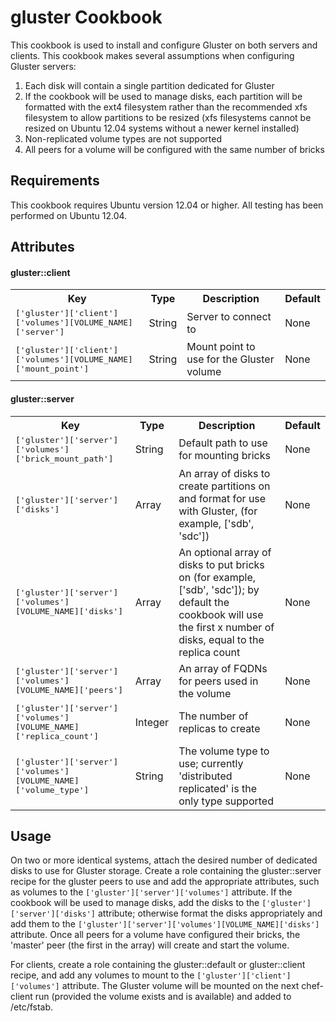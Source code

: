 gluster Cookbook
================
This cookbook is used to install and configure Gluster on both servers and clients. This cookbook makes several assumptions when configuring Gluster servers:

1. Each disk will contain a single partition dedicated for Gluster
2. If the cookbook will be used to manage disks, each partition will be formatted with the ext4 filesystem rather than the recommended xfs filesystem to allow partitions to be resized (xfs filesystems cannot be resized on Ubuntu 12.04 systems without a newer kernel installed)
3. Non-replicated volume types are not supported
4. All peers for a volume will be configured with the same number of bricks

Requirements
------------
This cookbook requires Ubuntu version 12.04 or higher. All testing has been performed on Ubuntu 12.04.

Attributes
----------

#### gluster::client
<table>
  <tr>
    <th>Key</th>
    <th>Type</th>
    <th>Description</th>
    <th>Default</th>
  </tr>
  <tr>
    <td><tt>['gluster']['client']['volumes'][VOLUME_NAME]['server']</tt></td>
    <td>String</td>
    <td>Server to connect to</td>
    <td>None</td>
  </tr>
  <tr>
    <td><tt>['gluster']['client']['volumes'][VOLUME_NAME]['mount_point']</tt></td>
    <td>String</td>
    <td>Mount point to use for the Gluster volume</td>
    <td>None</td>
  </tr>
</table>

#### gluster::server
<table>
  <tr>
    <th>Key</th>
    <th>Type</th>
    <th>Description</th>
    <th>Default</th>
  </tr>
  <tr>
    <td><tt>['gluster']['server']['volumes']['brick_mount_path']</tt></td>
    <td>String</td>
    <td>Default path to use for mounting bricks</td>
    <td>None</td>
  </tr>
  <tr>
    <td><tt>['gluster']['server']['disks']</tt></td>
    <td>Array</td>
    <td>An array of disks to create partitions on and format for use with Gluster, (for example, ['sdb', 'sdc'])</td>
    <td>None</td>
  </tr>
  <tr>
    <td><tt>['gluster']['server']['volumes'][VOLUME_NAME]['disks']</tt></td>
    <td>Array</td>
    <td>An optional array of disks to put bricks on (for example, ['sdb', 'sdc']); by default the cookbook will use the first x number of disks, equal to the replica count</td>
    <td>None</td>
  </tr>
  <tr>
    <td><tt>['gluster']['server']['volumes'][VOLUME_NAME]['peers']</tt></td>
    <td>Array</td>
    <td>An array of FQDNs for peers used in the volume</td>
    <td>None</td>
  </tr>
  <tr>
    <td><tt>['gluster']['server']['volumes'][VOLUME_NAME]['replica_count']</tt></td>
    <td>Integer</td>
    <td>The number of replicas to create</td>
    <td>None</td>
  </tr>
  <tr>
    <td><tt>['gluster']['server']['volumes'][VOLUME_NAME]['volume_type']</tt></td>
    <td>String</td>
    <td>The volume type to use; currently 'distributed replicated' is the only type supported</td>
    <td>None</td>
  </tr>
</table>

Usage
-----

On two or more identical systems, attach the desired number of dedicated disks to use for Gluster storage. Create a role containing the gluster::server recipe for the gluster peers to use and add the appropriate attributes, such as volumes to the `['gluster']['server']['volumes']` attribute. If the cookbook will be used to manage disks, add the disks to the `['gluster']['server']['disks']` attribute; otherwise format the disks appropriately and add them to the `['gluster']['server']['volumes'][VOLUME_NAME]['disks']` attribute. Once all peers for a volume have configured their bricks, the 'master' peer (the first in the array) will create and start the volume.

For clients, create a role containing the gluster::default or gluster::client recipe, and add any volumes to mount to the `['gluster']['client']['volumes']` attribute. The Gluster volume will be mounted on the next chef-client run (provided the volume exists and is available) and added to /etc/fstab.